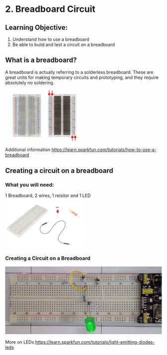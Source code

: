 # 2. Breadboard Circuit

## Learning Objective: 
1. Understand how to use a breadboard
2. Be able to build and test a circuit on a breadboard

## What is a breadboard?
A breadboard is actually referring to a solderless breadboard. These are great units for making temporary circuits and prototyping, and they require absolutely no soldering.

<img src="breadboad.jpg" width="50%" height="50%">

Additional information https://learn.sparkfun.com/tutorials/how-to-use-a-breadboard

## Creating a circuit on a breadboard

### What you will need: 
1 Breadboard, 2 wires, 1 reisitor and 1 LED

<img src="whatisneeded.png" width="50%" height="50%">

### Creating a Circuit on a Breadboard

![LED](BBLED.jpg)

More on LEDs https://learn.sparkfun.com/tutorials/light-emitting-diodes-leds
